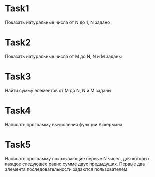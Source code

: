 # Task1
Показать натуральные числа от N до 1, N задано
# Task2
Показать натуральные числа от M до N, N и M заданы
# Task3
Найти сумму элементов от M до N, N и M заданы
# Task4
Написать программу вычисления функции Аккермана
# Task5
Написать программу показывающие первые N чисел, для которых каждое следующее равно сумме двух предыдущих.
Первые два элемента последовательности задаются пользователем
